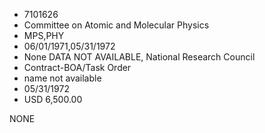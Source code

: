 * 7101626
* Committee on Atomic and Molecular Physics
* MPS,PHY
* 06/01/1971,05/31/1972
* None   DATA NOT AVAILABLE, National Research Council
* Contract-BOA/Task Order
*   name not available
* 05/31/1972
* USD 6,500.00

NONE